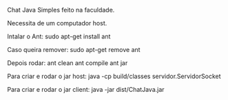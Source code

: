Chat Java Simples feito na faculdade.

Necessita de um computador host.


Intalar o Ant:
sudo apt-get install ant

Caso queira remover:
sudo apt-get remove ant

Depois rodar:
ant clean
ant compile
ant jar

Para criar e rodar o jar host:
java -cp build/classes servidor.ServidorSocket

Para criar e rodar o jar client:
java -jar dist/ChatJava.jar
